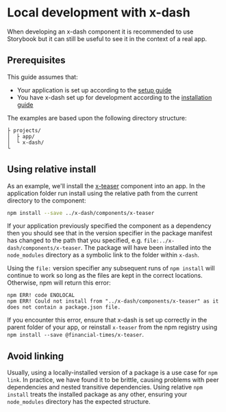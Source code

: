 # Local development with x-dash

When developing an x-dash component it is recommended to use Storybook but it can still be useful to see it in the context of a real app.


## Prerequisites

This guide assumes that:

  - Your application is set up according to the [setup guide]
  - You have x-dash set up for development according to the [installation guide]

The examples are based upon the following directory structure:

```
├ projects/
│  ├ app/
│  └ x-dash/
└
```

[setup guide]: setup
[installation guide]: ../get-started/installation


## Using relative install

As an example, we'll install the [x-teaser] component into an app. In the application folder run install using the relative path from the current directory to the component:

```sh
npm install --save ../x-dash/components/x-teaser
```

If your application previously specified the component as a dependency then you should see that in the version specifier in the package manifest has changed to the path that you specified, e.g. `file:../x-dash/components/x-teaser`. The package will have been installed into the `node_modules` directory as a symbolic link to the folder within `x-dash`.

Using the `file:` version specifier any subsequent runs of `npm install` will continue to work so long as the files are kept in the correct locations. Otherwise, npm will return this error:

```
npm ERR! code ENOLOCAL
npm ERR! Could not install from "../x-dash/components/x-teaser" as it does not contain a package.json file.
```

If you encounter this error, ensure that x-dash is set up correctly in the parent folder of your app, or reinstall `x-teaser` from the npm registry using `npm install --save @financial-times/x-teaser`.

[x-teaser]: ../../components/x-teaser


## Avoid linking

Usually, using a locally-installed version of a package is a use case for `npm link`. In practice, we have found it to be brittle, causing problems with peer dependencies and nested transitive dependencies. Using relative `npm install` treats the installed package as any other, ensuring your `node_modules` directory has the expected structure.
